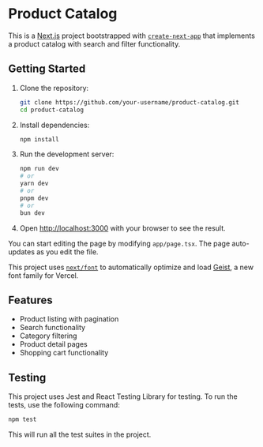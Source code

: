 # Product Catalog

This is a [Next.js](https://nextjs.org) project bootstrapped with [`create-next-app`](https://nextjs.org/docs/app/api-reference/cli/create-next-app) that implements a product catalog with search and filter functionality.

## Getting Started

1. Clone the repository:

   ```bash
   git clone https://github.com/your-username/product-catalog.git
   cd product-catalog
   ```

2. Install dependencies:

   ```bash
   npm install
   ```

3. Run the development server:

   ```bash
   npm run dev
   # or
   yarn dev
   # or
   pnpm dev
   # or
   bun dev
   ```

4. Open [http://localhost:3000](http://localhost:3000) with your browser to see the result.

You can start editing the page by modifying `app/page.tsx`. The page auto-updates as you edit the file.

This project uses [`next/font`](https://nextjs.org/docs/app/building-your-application/optimizing/fonts) to automatically optimize and load [Geist](https://vercel.com/font), a new font family for Vercel.

## Features

- Product listing with pagination
- Search functionality
- Category filtering
- Product detail pages
- Shopping cart functionality

## Testing

This project uses Jest and React Testing Library for testing. To run the tests, use the following command:

```bash
npm test
```

This will run all the test suites in the project.
